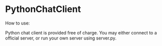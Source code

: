 # PythonChatClient
How to use:

Python chat client is provided free of charge. You may either connect to a official server, or run your own server using server.py.
